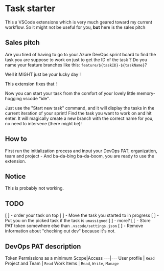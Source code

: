 # Task starter

This a VSCode extensions which is very much geared toward my current workflow. So it might not be useful for you, **but** here is the sales pitch

## Sales pitch 
Are you tired of having to go to your Azure DevOps sprint board to find the task you are suppose to work on just to get the ID of the task ?
Do you name your feature branches like this: `feature/${taskID}-${taskName}`? 

Well it MIGHT just be your lucky day !

This extension fixes that !

Now you can start your task from the comfort of your lovely little memory-hogging vscode "ide". 

Just use the "Start new task" command, and it will display the tasks in the current iteration of your sprint!
Find the task you want to work on and hit enter.
It will magically create a new branch with the correct name for you, no need to intervene (there might be)!


## How to

First run the initialization process and input your DevOps PAT, organization, team and project - And ba-da-bing ba-da-boom, you are ready to use the extension.

## Notice

This is probably not working.

## TODO
[ ] - order your task on top
[ ] - Move the task you started to in progress
[ ] - Put you on the picked task if the task is `unassigned`
[ ] - more? 
[ ] - Store PAT token somewhere else than `.vscode/settings.json`
[ ] - Remove information about "checking out dev" because it's not.

## DevOps PAT description

Token Permissions as a minimum
Scope|Access
---|---
User profile | `Read`
Project and Team | `Read`
Work Items | `Read`, `Write`, `Manage`